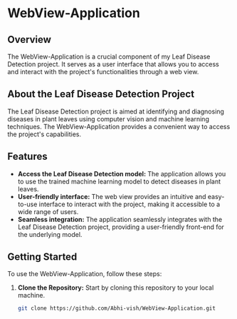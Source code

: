 # WebView-Application

## Overview
The WebView-Application is a crucial component of my Leaf Disease Detection project. It serves as a user interface that allows you to access and interact with the project's functionalities through a web view. 

## About the Leaf Disease Detection Project
The Leaf Disease Detection project is aimed at identifying and diagnosing diseases in plant leaves using computer vision and machine learning techniques. The WebView-Application provides a convenient way to access the project's capabilities.

## Features
- **Access the Leaf Disease Detection model:** The application allows you to use the trained machine learning model to detect diseases in plant leaves.
- **User-friendly interface:** The web view provides an intuitive and easy-to-use interface to interact with the project, making it accessible to a wide range of users.
- **Seamless integration:** The application seamlessly integrates with the Leaf Disease Detection project, providing a user-friendly front-end for the underlying model.

## Getting Started
To use the WebView-Application, follow these steps:

1. **Clone the Repository:** Start by cloning this repository to your local machine.
   
   ```bash
   git clone https://github.com/Abhi-vish/WebView-Application.git
